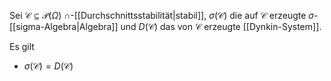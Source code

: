 Sei $\mathcal{C} \subseteq \mathcal{P}(\Omega)$ $\cap$-[[Durchschnittsstabilität|stabil]], $\sigma(\mathcal{C})$ die auf $\mathcal{C}$ erzeugte $\sigma$-[[sigma-Algebra|Algebra]] und $D(\mathcal{C})$ das von $\mathcal{C}$ erzeugte [[Dynkin-System]].

Es gilt
- $\sigma(\mathcal{C}) = D(\mathcal{C})$
